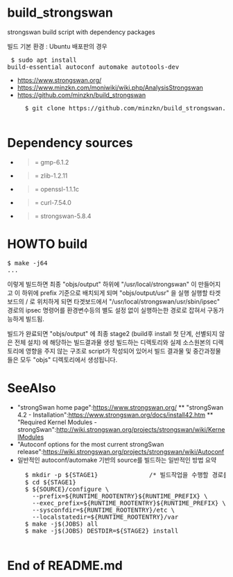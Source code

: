 # build_strongswan
strongswan build script with dependency packages

빌드 기본 환경 : Ubuntu 배포판의 경우
    <pre>
    $ sudo apt install build-essential autoconf automake autotools-dev
    </pre>

* https://www.strongswan.org/
* https://www.minzkn.com/moniwiki/wiki.php/AnalysisStrongswan
* https://github.com/minzkn/build_strongswan
	<pre>
	$ git clone https://github.com/minzkn/build_strongswan.git
	</pre>


Dependency sources
==================

* >= gmp-6.1.2
* >= zlib-1.2.11
* >= openssl-1.1.1c
* >= curl-7.54.0
* >= strongswan-5.8.4


HOWTO build
===========

<pre>
$ make -j64
...
</pre>

이렇게 빌드하면 최종 "objs/output" 하위에 "/usr/local/strongswan" 이 만들어지고 이 하위에 prefix 기준으로 배치되게 되며 "objs/output/usr" 을 실행 실행할 타겟 보드의 / 로 위치하게 되면 타겟보드에서 "/usr/local/strongswan/usr/sbin/ipsec" 경로의 ipsec 명령어를 환경변수등의 별도 설정 없이 실행하는한 경로로 잡혀서 구동가능하게 빌드됨.

빌드가 완료되면 "objs/output" 에 최종 stage2 (build후 install 첫 단계, 선별되지 않은 전체 설치) 에 해당하는 빌드결과물 생성
빌드하는 디렉토리와 실제 소스원본의 디렉토리에 영향을 주지 않는 구조로 script가 작성되어 있어서 빌드 결과물 및 중간과정물들은 모두 "objs" 디렉토리에서 생성됩니다.


SeeAlso
=======

* "strongSwan home page":https://www.strongswan.org/
** "strongSwan 4.2 - Installation":https://www.strongswan.org/docs/install42.htm
** "Required Kernel Modules - strongSwan":http://wiki.strongswan.org/projects/strongswan/wiki/KernelModules
* "Autoconf options for the most current strongSwan release":https://wiki.strongswan.org/projects/strongswan/wiki/Autoconf
* 일반적인 autoconf/automake 기반의 source를 빌드하는 일반적인 방법 요약
	<pre>
	$ mkdir -p ${STAGE1}              /* 빌드작업을 수행할 경로를 생성 */
	$ cd ${STAGE1}
	$ ${SOURCE}/configure \
	  --prefix=${RUNTIME_ROOTENTRY}${RUNTIME_PREFIX} \
	  --exec_prefix=${RUNTIME_ROOTENTRY}${RUNTIME_PREFIX} \
	  --sysconfdir=${RUNTIME_ROOTENTRY}/etc \
	  --localstatedir=${RUNTIME_ROOTENTRY}/var
	$ make -j$(JOBS) all
	$ make -j$(JOBS) DESTDIR=${STAGE2} install
	</pre>


# End of README.md
